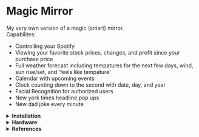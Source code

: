 # Magic Mirror

My very own version of a magic (smart) mirror. <br />
Capabilites:
- Controlling your Spotify
- Viewing your favorite stock prices, changes, and profit since your purchase price
- Full weather forecast including tempatures for the next few days, wind, sun rise/set, and 'feels like tempature'
- Calendar with upcoming events
- Clock counting down to the second with date, day, and year
- Facial Recognition for authorized users
- New york times headline pop ups
- New dad joke every minute


<details>
  <summary><strong>Installation</strong></summary>
  
  **Python**
  ```
  sudo apt update
  sudo apt upgrade -y
  ```
  ```
  sudo apt install python3 python3-pip -y
  python3 --version
  ```
  
  **Libraries**<br />
  ***Magic Mirror***
  
  1.) Download node.js
  ```
  sudo apt-get install -y curl
  ```
  ```
  curl -fsSL https://deb.nodesource.com/setup_22.x -o nodesource_setup.sh
  ```
  ```
  sudo -E bash nodesource_setupsh
  ```
  ```
  sudo apt-get install -y nodejs
  ```
  ```
  node -v
  ```
  
  2.) Check if git is installed by run 'git'
  
  3.) Clone the magic mirror repository
  ```
  git clone https://github.com/MagicMirrorOrg/MagicMirror
  ```
  
  4.) Enter the MagicMirror folder
  ```cd MagicMirror```
  
  5.) Install the application
  ``` npm run install-mm```
  
  6.) Copy the config file
  ```cp config/config.js.sample config/config.js```
  
  7.) Start the application
  ```npm run start```
  ```npm run server```
  
  
  ## Modules
  1.) <a href='https://github.com/lavolp3/MMM-AVStock'>Stock Prices</a><br/>
  2.) <a href='https://github.com/skuethe/MMM-Spotify'>Spotify</a><br/>
  3.) <a href='https://github.com/brucetony/MMM-Dad-Jokes'>Dad Jokes</a><br/>
  4.) <a href='https://github.com/EbenKouao/MMM-SmartTouch'>Smart Touch</a><br/>

</details>

<details>
  <summary><strong>Hardware</strong></summary>

  -  Raspberry Pi 4B (4GB)
  -  Sim card for os and software
  -  Monitor to display smart mirror
  -  <a href='https://www.amazon.com/0-12-Acrylic-See-Through-Mirror-Transparent/dp/B01CZ35YJ6/ref=sr_1_2?sr=8-2'>Acrylic sheet</a>
  -  Wood for mirror frame
  - (Optional) Camera for facial recognition 
</details>

<details>
  <summary><strong>References</strong></summary>
  - <a href='https://www.youtube.com/watch?v=A3TRxFzt7SA'>Youtube ref with product links</a>
</details>

